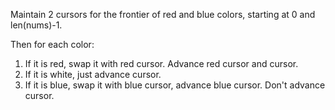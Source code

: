 Maintain 2 cursors for the frontier of red and blue colors, starting at 0 and len(nums)-1.

Then for each color:

1. If it is red, swap it with red cursor. Advance red cursor and cursor.
2. If it is white, just advance cursor.
3. If it is blue, swap it with blue cursor, advance blue cursor. Don't advance cursor.